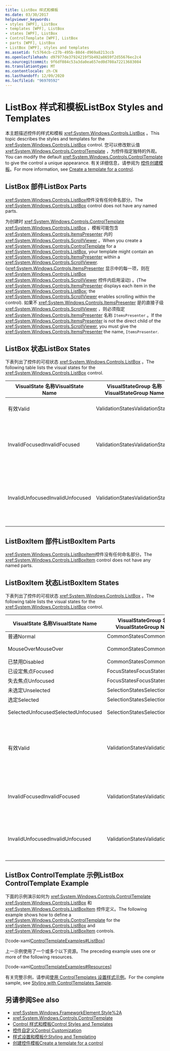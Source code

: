 ```yaml
---
title: ListBox 样式和模板
ms.date: 03/30/2017
helpviewer_keywords:
- styles [WPF], ListBox
- templates [WPF], ListBox
- states [WPF], ListBox
- ControlTemplate [WPF], ListBox
- parts [WPF], ListBox
- ListBox [WPF], styles and templates
ms.assetid: fc5764cb-c27b-495b-88d4-d969a8213ccb
ms.openlocfilehash: d97977de37924219f5b492a8659f2d55676ec2c4
ms.sourcegitcommit: 9f6df084c53a3da0ea657ed0d708a72213683084
ms.translationtype: MT
ms.contentlocale: zh-CN
ms.lasthandoff: 12/09/2020
ms.locfileid: "96970592"
---
```

# <a name="listbox-styles-and-templates"></a><span data-ttu-id="0ab8d-102">ListBox 样式和模板</span><span class="sxs-lookup"><span data-stu-id="0ab8d-102">ListBox Styles and Templates</span></span>
<span data-ttu-id="0ab8d-103">本主题描述控件的样式和模板 <xref:System.Windows.Controls.ListBox> 。</span><span class="sxs-lookup"><span data-stu-id="0ab8d-103">This topic describes the styles and templates for the <xref:System.Windows.Controls.ListBox> control.</span></span> <span data-ttu-id="0ab8d-104">您可以修改默认值 <xref:System.Windows.Controls.ControlTemplate> ，为控件指定独特的外观。</span><span class="sxs-lookup"><span data-stu-id="0ab8d-104">You can modify the default <xref:System.Windows.Controls.ControlTemplate> to give the control a unique appearance.</span></span> <span data-ttu-id="0ab8d-105">有关详细信息，请参阅为 [控件创建模板](/dotnet/desktop-wpf/themes/how-to-create-apply-template)。</span><span class="sxs-lookup"><span data-stu-id="0ab8d-105">For more information, see [Create a template for a control](/dotnet/desktop-wpf/themes/how-to-create-apply-template).</span></span>  
  
## <a name="listbox-parts"></a><span data-ttu-id="0ab8d-106">ListBox 部件</span><span class="sxs-lookup"><span data-stu-id="0ab8d-106">ListBox Parts</span></span>  
 <span data-ttu-id="0ab8d-107"><xref:System.Windows.Controls.ListBox>控件没有任何命名部分。</span><span class="sxs-lookup"><span data-stu-id="0ab8d-107">The <xref:System.Windows.Controls.ListBox> control does not have any named parts.</span></span>  
  
 <span data-ttu-id="0ab8d-108">为创建时 <xref:System.Windows.Controls.ControlTemplate> <xref:System.Windows.Controls.ListBox> ，模板可能包含 <xref:System.Windows.Controls.ItemsPresenter> 内的 <xref:System.Windows.Controls.ScrollViewer> 。</span><span class="sxs-lookup"><span data-stu-id="0ab8d-108">When you create a <xref:System.Windows.Controls.ControlTemplate> for a <xref:System.Windows.Controls.ListBox>, your template might contain an <xref:System.Windows.Controls.ItemsPresenter> within a <xref:System.Windows.Controls.ScrollViewer>.</span></span> <span data-ttu-id="0ab8d-109"> (<xref:System.Windows.Controls.ItemsPresenter> 显示中的每一项，则在 <xref:System.Windows.Controls.ListBox> <xref:System.Windows.Controls.ScrollViewer> 控件内启用滚动) 。</span><span class="sxs-lookup"><span data-stu-id="0ab8d-109">(The <xref:System.Windows.Controls.ItemsPresenter> displays each item in the <xref:System.Windows.Controls.ListBox>; the <xref:System.Windows.Controls.ScrollViewer> enables scrolling within the control).</span></span>  <span data-ttu-id="0ab8d-110">如果不 <xref:System.Windows.Controls.ItemsPresenter> 是的直接子级 <xref:System.Windows.Controls.ScrollViewer> ，则必须指定 <xref:System.Windows.Controls.ItemsPresenter> 名称 `ItemsPresenter` 。</span><span class="sxs-lookup"><span data-stu-id="0ab8d-110">If the <xref:System.Windows.Controls.ItemsPresenter> is not the direct child of the <xref:System.Windows.Controls.ScrollViewer>, you must give the <xref:System.Windows.Controls.ItemsPresenter> the name, `ItemsPresenter`.</span></span>  
  
## <a name="listbox-states"></a><span data-ttu-id="0ab8d-111">ListBox 状态</span><span class="sxs-lookup"><span data-stu-id="0ab8d-111">ListBox States</span></span>  
 <span data-ttu-id="0ab8d-112">下表列出了控件的可视状态 <xref:System.Windows.Controls.ListBox> 。</span><span class="sxs-lookup"><span data-stu-id="0ab8d-112">The following table lists the visual states for the <xref:System.Windows.Controls.ListBox> control.</span></span>  
  
|<span data-ttu-id="0ab8d-113">VisualState 名称</span><span class="sxs-lookup"><span data-stu-id="0ab8d-113">VisualState Name</span></span>|<span data-ttu-id="0ab8d-114">VisualStateGroup 名称</span><span class="sxs-lookup"><span data-stu-id="0ab8d-114">VisualStateGroup Name</span></span>|<span data-ttu-id="0ab8d-115">描述</span><span class="sxs-lookup"><span data-stu-id="0ab8d-115">Description</span></span>|  
|-|-|-|  
|<span data-ttu-id="0ab8d-116">有效</span><span class="sxs-lookup"><span data-stu-id="0ab8d-116">Valid</span></span>|<span data-ttu-id="0ab8d-117">ValidationStates</span><span class="sxs-lookup"><span data-stu-id="0ab8d-117">ValidationStates</span></span>|<span data-ttu-id="0ab8d-118">控件有效。</span><span class="sxs-lookup"><span data-stu-id="0ab8d-118">The control is valid.</span></span>|  
|<span data-ttu-id="0ab8d-119">InvalidFocused</span><span class="sxs-lookup"><span data-stu-id="0ab8d-119">InvalidFocused</span></span>|<span data-ttu-id="0ab8d-120">ValidationStates</span><span class="sxs-lookup"><span data-stu-id="0ab8d-120">ValidationStates</span></span>|<span data-ttu-id="0ab8d-121">控件无效，但具有焦点。</span><span class="sxs-lookup"><span data-stu-id="0ab8d-121">The control is not valid and has focus.</span></span>|  
|<span data-ttu-id="0ab8d-122">InvalidUnfocused</span><span class="sxs-lookup"><span data-stu-id="0ab8d-122">InvalidUnfocused</span></span>|<span data-ttu-id="0ab8d-123">ValidationStates</span><span class="sxs-lookup"><span data-stu-id="0ab8d-123">ValidationStates</span></span>|<span data-ttu-id="0ab8d-124">控件无效，并且没有焦点。</span><span class="sxs-lookup"><span data-stu-id="0ab8d-124">The control is not valid and does not have focus.</span></span>|  
  
## <a name="listboxitem-parts"></a><span data-ttu-id="0ab8d-125">ListBoxItem 部件</span><span class="sxs-lookup"><span data-stu-id="0ab8d-125">ListBoxItem Parts</span></span>  
 <span data-ttu-id="0ab8d-126"><xref:System.Windows.Controls.ListBoxItem>控件没有任何命名部分。</span><span class="sxs-lookup"><span data-stu-id="0ab8d-126">The <xref:System.Windows.Controls.ListBoxItem> control does not have any named parts.</span></span>  
  
## <a name="listboxitem-states"></a><span data-ttu-id="0ab8d-127">ListBoxItem 状态</span><span class="sxs-lookup"><span data-stu-id="0ab8d-127">ListBoxItem States</span></span>  
 <span data-ttu-id="0ab8d-128">下表列出了控件的可视状态 <xref:System.Windows.Controls.ListBox> 。</span><span class="sxs-lookup"><span data-stu-id="0ab8d-128">The following table lists the visual states for the <xref:System.Windows.Controls.ListBox> control.</span></span>  
  
|<span data-ttu-id="0ab8d-129">VisualState 名称</span><span class="sxs-lookup"><span data-stu-id="0ab8d-129">VisualState Name</span></span>|<span data-ttu-id="0ab8d-130">VisualStateGroup 名称</span><span class="sxs-lookup"><span data-stu-id="0ab8d-130">VisualStateGroup Name</span></span>|<span data-ttu-id="0ab8d-131">描述</span><span class="sxs-lookup"><span data-stu-id="0ab8d-131">Description</span></span>|  
|-|-|-|  
|<span data-ttu-id="0ab8d-132">普通</span><span class="sxs-lookup"><span data-stu-id="0ab8d-132">Normal</span></span>|<span data-ttu-id="0ab8d-133">CommonStates</span><span class="sxs-lookup"><span data-stu-id="0ab8d-133">CommonStates</span></span>|<span data-ttu-id="0ab8d-134">默认状态。</span><span class="sxs-lookup"><span data-stu-id="0ab8d-134">The default state.</span></span>|  
|<span data-ttu-id="0ab8d-135">MouseOver</span><span class="sxs-lookup"><span data-stu-id="0ab8d-135">MouseOver</span></span>|<span data-ttu-id="0ab8d-136">CommonStates</span><span class="sxs-lookup"><span data-stu-id="0ab8d-136">CommonStates</span></span>|<span data-ttu-id="0ab8d-137">鼠标指针悬停在控件上方。</span><span class="sxs-lookup"><span data-stu-id="0ab8d-137">The mouse pointer is positioned over the control.</span></span>|  
|<span data-ttu-id="0ab8d-138">已禁用</span><span class="sxs-lookup"><span data-stu-id="0ab8d-138">Disabled</span></span>|<span data-ttu-id="0ab8d-139">CommonStates</span><span class="sxs-lookup"><span data-stu-id="0ab8d-139">CommonStates</span></span>|<span data-ttu-id="0ab8d-140">该项已禁用。</span><span class="sxs-lookup"><span data-stu-id="0ab8d-140">The item is disabled.</span></span>|  
|<span data-ttu-id="0ab8d-141">已设定焦点</span><span class="sxs-lookup"><span data-stu-id="0ab8d-141">Focused</span></span>|<span data-ttu-id="0ab8d-142">FocusStates</span><span class="sxs-lookup"><span data-stu-id="0ab8d-142">FocusStates</span></span>|<span data-ttu-id="0ab8d-143">该项有焦点。</span><span class="sxs-lookup"><span data-stu-id="0ab8d-143">The item has focus.</span></span>|  
|<span data-ttu-id="0ab8d-144">失去焦点</span><span class="sxs-lookup"><span data-stu-id="0ab8d-144">Unfocused</span></span>|<span data-ttu-id="0ab8d-145">FocusStates</span><span class="sxs-lookup"><span data-stu-id="0ab8d-145">FocusStates</span></span>|<span data-ttu-id="0ab8d-146">该项没有焦点。</span><span class="sxs-lookup"><span data-stu-id="0ab8d-146">The item does not have focus.</span></span>|  
|<span data-ttu-id="0ab8d-147">未选定</span><span class="sxs-lookup"><span data-stu-id="0ab8d-147">Unselected</span></span>|<span data-ttu-id="0ab8d-148">SelectionStates</span><span class="sxs-lookup"><span data-stu-id="0ab8d-148">SelectionStates</span></span>|<span data-ttu-id="0ab8d-149">未选定该项。</span><span class="sxs-lookup"><span data-stu-id="0ab8d-149">The item is not selected.</span></span>|  
|<span data-ttu-id="0ab8d-150">选定</span><span class="sxs-lookup"><span data-stu-id="0ab8d-150">Selected</span></span>|<span data-ttu-id="0ab8d-151">SelectionStates</span><span class="sxs-lookup"><span data-stu-id="0ab8d-151">SelectionStates</span></span>|<span data-ttu-id="0ab8d-152">该项当前已选定。</span><span class="sxs-lookup"><span data-stu-id="0ab8d-152">The item is currentlyplate selected.</span></span>|  
|<span data-ttu-id="0ab8d-153">SelectedUnfocused</span><span class="sxs-lookup"><span data-stu-id="0ab8d-153">SelectedUnfocused</span></span>|<span data-ttu-id="0ab8d-154">SelectionStates</span><span class="sxs-lookup"><span data-stu-id="0ab8d-154">SelectionStates</span></span>|<span data-ttu-id="0ab8d-155">该项已选定，但没有焦点。</span><span class="sxs-lookup"><span data-stu-id="0ab8d-155">The item is selected, but does not have focus.</span></span>|  
|<span data-ttu-id="0ab8d-156">有效</span><span class="sxs-lookup"><span data-stu-id="0ab8d-156">Valid</span></span>|<span data-ttu-id="0ab8d-157">ValidationStates</span><span class="sxs-lookup"><span data-stu-id="0ab8d-157">ValidationStates</span></span>|<span data-ttu-id="0ab8d-158">控件使用 <xref:System.Windows.Controls.Validation> 类， <xref:System.Windows.Controls.Validation.HasError%2A?displayProperty=nameWithType> 附加属性为 `false` 。</span><span class="sxs-lookup"><span data-stu-id="0ab8d-158">The control uses the <xref:System.Windows.Controls.Validation> class and the <xref:System.Windows.Controls.Validation.HasError%2A?displayProperty=nameWithType> attached property is `false`.</span></span>|  
|<span data-ttu-id="0ab8d-159">InvalidFocused</span><span class="sxs-lookup"><span data-stu-id="0ab8d-159">InvalidFocused</span></span>|<span data-ttu-id="0ab8d-160">ValidationStates</span><span class="sxs-lookup"><span data-stu-id="0ab8d-160">ValidationStates</span></span>|<span data-ttu-id="0ab8d-161"><xref:System.Windows.Controls.Validation.HasError%2A?displayProperty=nameWithType>附加属性是 `true` 控件具有焦点。</span><span class="sxs-lookup"><span data-stu-id="0ab8d-161">The <xref:System.Windows.Controls.Validation.HasError%2A?displayProperty=nameWithType> attached property is `true` has the control has focus.</span></span>|  
|<span data-ttu-id="0ab8d-162">InvalidUnfocused</span><span class="sxs-lookup"><span data-stu-id="0ab8d-162">InvalidUnfocused</span></span>|<span data-ttu-id="0ab8d-163">ValidationStates</span><span class="sxs-lookup"><span data-stu-id="0ab8d-163">ValidationStates</span></span>|<span data-ttu-id="0ab8d-164"><xref:System.Windows.Controls.Validation.HasError%2A?displayProperty=nameWithType>附加属性是 `true` 控件没有焦点。</span><span class="sxs-lookup"><span data-stu-id="0ab8d-164">The <xref:System.Windows.Controls.Validation.HasError%2A?displayProperty=nameWithType> attached property is `true` has the control does not have focus.</span></span>|  
  
## <a name="listbox-controltemplate-example"></a><span data-ttu-id="0ab8d-165">ListBox ControlTemplate 示例</span><span class="sxs-lookup"><span data-stu-id="0ab8d-165">ListBox ControlTemplate Example</span></span>  
 <span data-ttu-id="0ab8d-166">下面的示例演示如何为 <xref:System.Windows.Controls.ControlTemplate> <xref:System.Windows.Controls.ListBox> 和 <xref:System.Windows.Controls.ListBoxItem> 控件定义。</span><span class="sxs-lookup"><span data-stu-id="0ab8d-166">The following example shows how to define a <xref:System.Windows.Controls.ControlTemplate> for the <xref:System.Windows.Controls.ListBox> and <xref:System.Windows.Controls.ListBoxItem> controls.</span></span>  
  
 [!code-xaml[ControlTemplateExamples#ListBox](~/samples/snippets/csharp/VS_Snippets_Wpf/ControlTemplateExamples/CS/resources/listbox.xaml#listbox)]  
  
 <span data-ttu-id="0ab8d-167">上一示例使用了一个或多个以下资源。</span><span class="sxs-lookup"><span data-stu-id="0ab8d-167">The preceding example uses one or more of the following resources.</span></span>  
  
 [!code-xaml[ControlTemplateExamples#Resources](~/samples/snippets/csharp/VS_Snippets_Wpf/ControlTemplateExamples/CS/resources/shared.xaml#resources)]  
  
 <span data-ttu-id="0ab8d-168">有关完整示例，请参阅[使用 ControlTemplates 设置样式示例](https://github.com/Microsoft/WPF-Samples/tree/master/Styles%20&%20Templates/IntroToStylingAndTemplating)。</span><span class="sxs-lookup"><span data-stu-id="0ab8d-168">For the complete sample, see [Styling with ControlTemplates Sample](https://github.com/Microsoft/WPF-Samples/tree/master/Styles%20&%20Templates/IntroToStylingAndTemplating).</span></span>  
  
## <a name="see-also"></a><span data-ttu-id="0ab8d-169">另请参阅</span><span class="sxs-lookup"><span data-stu-id="0ab8d-169">See also</span></span>

- <xref:System.Windows.FrameworkElement.Style%2A>
- <xref:System.Windows.Controls.ControlTemplate>
- [<span data-ttu-id="0ab8d-170">Control 样式和模板</span><span class="sxs-lookup"><span data-stu-id="0ab8d-170">Control Styles and Templates</span></span>](control-styles-and-templates.md)
- [<span data-ttu-id="0ab8d-171">控件自定义</span><span class="sxs-lookup"><span data-stu-id="0ab8d-171">Control Customization</span></span>](control-customization.md)
- [<span data-ttu-id="0ab8d-172">样式设置和模板化</span><span class="sxs-lookup"><span data-stu-id="0ab8d-172">Styling and Templating</span></span>](/dotnet/desktop-wpf/fundamentals/styles-templates-overview)
- [<span data-ttu-id="0ab8d-173">创建控件模板</span><span class="sxs-lookup"><span data-stu-id="0ab8d-173">Create a template for a control</span></span>](/dotnet/desktop-wpf/themes/how-to-create-apply-template)
